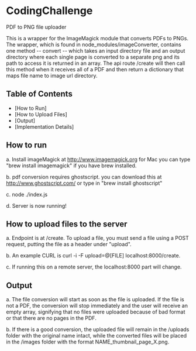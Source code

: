 CodingChallenge
===============

PDF to PNG file uploader

This is a wrapper for the ImageMagick module that converts PDFs to PNGs. The wrapper, which is found in node_modules/imageConverter, contains one method -- convert -- which takes an input directory file and an output directory where each single page is converted to a separate png and its path to access it is returned in an array. The api route /create will then call this method when it receives all of a PDF and then return a dictionary that maps file name to image url directory.

## Table of Contents

- [How to Run]
- [How to Upload Files]
- [Output]
- [Implementation Details]
## How to run 

  a.    Install imageMagick at http://www.imagemagick.org
    for Mac you can type "brew install imagemagick" if you have brew installed.

  b.  pdf conversion requires ghostscript. you can download this at http://www.ghostscript.com/ 
      or type in "brew install ghostscript"
      
  c.  node ./index.js
  
  d.  Server is now running!
  

## How to upload files to the server  ##

  a.  Endpoint is at /create. To upload a file, you must send a file using a POST request, putting the file as a header under         "upload".
  
  b.  An example CURL is curl -i -F upload=@[FILE] localhost:8000/create.
  
  c.  If running this on a remote server, the localhost:8000 part will change.

## Output  ##

  a.  The file conversion will start as soon as the file is uploaded. If the file is not a PDF, the conversion will stop        immediately and the user will receive an empty array, signifying that no files were uploaded because of bad format or that there are no pages in the PDF.
  
  b.  If there is a good conversion, the uploaded file will remain in the /uploads folder with the original name intact, while the converted files will be placed in the /images folder with the format NAME_thumbnail_page_X.png.

